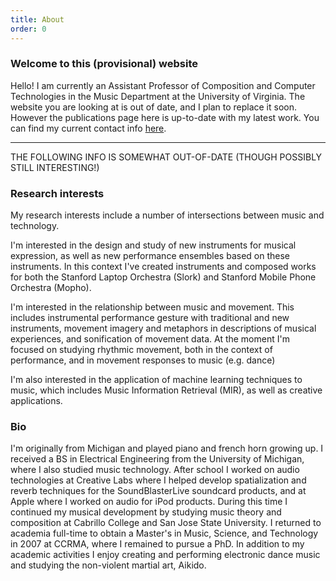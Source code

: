 ```yaml
---
title: About
order: 0
---
```


### Welcome to this (provisional) website
Hello! I am currently an Assistant Professor of Composition and Computer Technologies in the Music Department at the University of Virginia. The website you are looking at is out of date, and I plan to replace it soon. However the publications page here is up-to-date with my latest work. You can find my current contact info [here](http://music.virginia.edu/content/dahl).

---

THE FOLLOWING INFO IS SOMEWHAT OUT-OF-DATE (THOUGH POSSIBLY STILL INTERESTING!)

### Research interests
My research interests include a number of intersections between music and technology.

I'm interested in the design and study of new instruments for musical expression, as well as new performance ensembles based on these instruments. In this context I've created instruments and composed works for both the Stanford Laptop Orchestra (Slork) and Stanford Mobile Phone Orchestra (Mopho).

I'm interested in the relationship between music and movement. This includes instrumental performance gesture with traditional and new instruments, movement imagery and metaphors in descriptions of musical experiences, and sonification of movement data. At the moment I'm focused on studying rhythmic movement, both in the context of performance, and in movement responses to music (e.g. dance)

I'm also interested in the application of machine learning techniques to music, which includes Music Information Retrieval (MIR), as well as creative applications.

### Bio

I'm originally from Michigan and played piano and french horn growing up. I received a BS in Electrical Engineering from the University of Michigan, where I also studied music technology. After school I worked on audio technologies at Creative Labs where I helped develop spatialization and reverb techniques for the SoundBlasterLive soundcard products, and at Apple where I worked on audio for iPod products. During this time I continued my musical development by studying music theory and composition at Cabrillo College and San Jose State University. I returned to academia full-time to obtain a Master's in Music, Science, and Technology in 2007 at CCRMA, where I remained to pursue a PhD. In addition to my academic activities I enjoy creating and performing electronic dance music and studying the non-violent martial art, Aikido.
